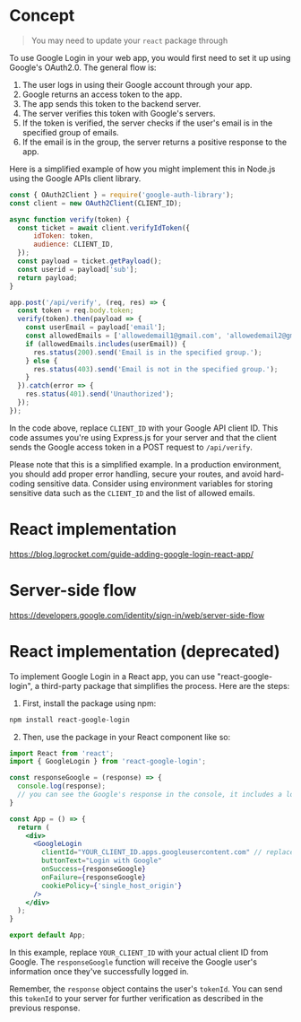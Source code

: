 # Concept

> You may need to update your `react` package through

To use Google Login in your web app, you would first need to set it up using Google's OAuth2.0. The general flow is:

1. The user logs in using their Google account through your app.
2. Google returns an access token to the app.
3. The app sends this token to the backend server.
4. The server verifies this token with Google's servers.
5. If the token is verified, the server checks if the user's email is in the specified group of emails.
6. If the email is in the group, the server returns a positive response to the app.

Here is a simplified example of how you might implement this in Node.js using the Google APIs client library.

```javascript
const { OAuth2Client } = require('google-auth-library');
const client = new OAuth2Client(CLIENT_ID);

async function verify(token) {
  const ticket = await client.verifyIdToken({
      idToken: token,
      audience: CLIENT_ID,
  });
  const payload = ticket.getPayload();
  const userid = payload['sub'];
  return payload;
}

app.post('/api/verify', (req, res) => {
  const token = req.body.token;
  verify(token).then(payload => {
    const userEmail = payload['email'];
    const allowedEmails = ['allowedemail1@gmail.com', 'allowedemail2@gmail.com']; // Your list of allowed emails
    if (allowedEmails.includes(userEmail)) {
      res.status(200).send('Email is in the specified group.');
    } else {
      res.status(403).send('Email is not in the specified group.');
    }
  }).catch(error => {
    res.status(401).send('Unauthorized');
  });
});
```

In the code above, replace `CLIENT_ID` with your Google API client ID. This code assumes you're using Express.js for your server and that the client sends the Google access token in a POST request to `/api/verify`.

Please note that this is a simplified example. In a production environment, you should add proper error handling, secure your routes, and avoid hard-coding sensitive data. Consider using environment variables for storing sensitive data such as the `CLIENT_ID` and the list of allowed emails.

# React implementation

<https://blog.logrocket.com/guide-adding-google-login-react-app/>

# Server-side flow

<https://developers.google.com/identity/sign-in/web/server-side-flow>

# React implementation (deprecated)

To implement Google Login in a React app, you can use "react-google-login", a third-party package that simplifies the process. Here are the steps:

1. First, install the package using npm:

```bash
npm install react-google-login
```

2. Then, use the package in your React component like so:

```jsx
import React from 'react';
import { GoogleLogin } from 'react-google-login';

const responseGoogle = (response) => {
  console.log(response);
  // you can see the Google's response in the console, it includes a lot of information, but the most important is the tokenId
}

const App = () => {
  return (
    <div>
      <GoogleLogin
        clientId="YOUR_CLIENT_ID.apps.googleusercontent.com" // replace with your client id
        buttonText="Login with Google"
        onSuccess={responseGoogle}
        onFailure={responseGoogle}
        cookiePolicy={'single_host_origin'}
      />
    </div>
  );
}

export default App;
```

In this example, replace `YOUR_CLIENT_ID` with your actual client ID from Google. The `responseGoogle` function will receive the Google user's information once they've successfully logged in.

Remember, the `response` object contains the user's `tokenId`. You can send this `tokenId` to your server for further verification as described in the previous response.
